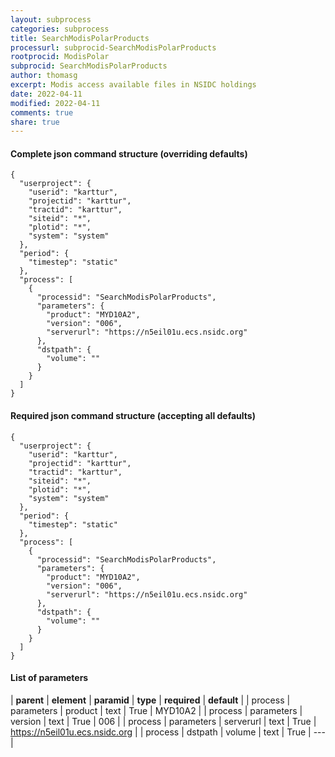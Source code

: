 ```yaml
---
layout: subprocess
categories: subprocess
title: SearchModisPolarProducts
processurl: subprocid-SearchModisPolarProducts
rootprocid: ModisPolar
subprocid: SearchModisPolarProducts
author: thomasg
excerpt: Modis access available files in NSIDC holdings
date: 2022-04-11
modified: 2022-04-11
comments: true
share: true
---
```


#### Complete json command structure (overriding defaults)
```
{
  "userproject": {
    "userid": "karttur",
    "projectid": "karttur",
    "tractid": "karttur",
    "siteid": "*",
    "plotid": "*",
    "system": "system"
  },
  "period": {
    "timestep": "static"
  },
  "process": [
    {
      "processid": "SearchModisPolarProducts",
      "parameters": {
        "product": "MYD10A2",
        "version": "006",
        "serverurl": "https://n5eil01u.ecs.nsidc.org"
      },
      "dstpath": {
        "volume": ""
      }
    }
  ]
}
```
#### Required json command structure (accepting all defaults)
```
{
  "userproject": {
    "userid": "karttur",
    "projectid": "karttur",
    "tractid": "karttur",
    "siteid": "*",
    "plotid": "*",
    "system": "system"
  },
  "period": {
    "timestep": "static"
  },
  "process": [
    {
      "processid": "SearchModisPolarProducts",
      "parameters": {
        "product": "MYD10A2",
        "version": "006",
        "serverurl": "https://n5eil01u.ecs.nsidc.org"
      },
      "dstpath": {
        "volume": ""
      }
    }
  ]
}
```
#### List of parameters

| **parent** | **element** | **paramid** | **type** | **required** | **default** |
| process | parameters | product | text | True | MYD10A2 |
| process | parameters | version | text | True | 006 |
| process | parameters | serverurl | text | True | https://n5eil01u.ecs.nsidc.org |
| process | dstpath | volume | text | True | --- |
